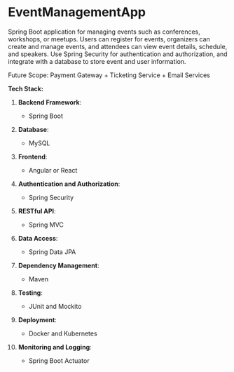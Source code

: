 # EventManagementApp

Spring Boot application for managing events such as conferences, workshops, or meetups. Users can register for events, organizers can create and manage events, and attendees can view event details, schedule, and speakers. Use Spring Security for authentication and authorization, and integrate with a database to store event and user information.

Future Scope: Payment Gateway + Ticketing Service + Email Services

**Tech Stack:**

1. **Backend Framework**: 
   - Spring Boot
     
2. **Database**:
   - MySQL

3. **Frontend**:
   - Angular or React

4. **Authentication and Authorization**:
   - Spring Security
     
5. **RESTful API**:
   - Spring MVC

6. **Data Access**:
   - Spring Data JPA

7. **Dependency Management**:
   - Maven
     
8. **Testing**:
   - JUnit and Mockito

9. **Deployment**:
   - Docker and Kubernetes

10. **Monitoring and Logging**:
    - Spring Boot Actuator

